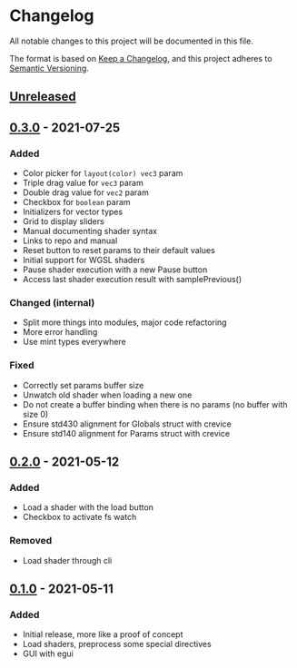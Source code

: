 # Changelog

All notable changes to this project will be documented in this file.

The format is based on [Keep a Changelog](https://keepachangelog.com/en/1.0.0/), and this project
adheres to [Semantic Versioning](https://semver.org/spec/v2.0.0.html).

## [Unreleased]

## [0.3.0] - 2021-07-25

### Added

- Color picker for `layout(color) vec3` param
- Triple drag value for `vec3` param
- Double drag value for `vec2` param
- Checkbox for `boolean` param
- Initializers for vector types
- Grid to display sliders
- Manual documenting shader syntax
- Links to repo and manual
- Reset button to reset params to their default values
- Initial support for WGSL shaders
- Pause shader execution with a new Pause button
- Access last shader execution result with samplePrevious()

### Changed (internal)

- Split more things into modules, major code refactoring
- More error handling
- Use mint types everywhere

### Fixed

- Correctly set params buffer size
- Unwatch old shader when loading a new one
- Do not create a buffer binding when there is no params (no buffer with size 0)
- Ensure std430 alignment for Globals struct with crevice
- Ensure std140 alignment for Params struct with crevice

## [0.2.0] - 2021-05-12

### Added

- Load a shader with the load button
- Checkbox to activate fs watch

### Removed

- Load shader through cli

## [0.1.0] - 2021-05-11

### Added

- Initial release, more like a proof of concept
- Load shaders, preprocess some special directives
- GUI with egui

[Unreleased]: https://github.com/Gui-Yom/nuance/compare/v0.3.0...HEAD

[0.3.0]: https://github.com/Gui-Yom/nuance/compare/v0.2.0...v0.3.0

[0.2.0]: https://github.com/Gui-Yom/nuance/compare/v0.1.0...v0.2.0

[0.1.0]: https://github.com/Gui-Yom/nuance/releases/tag/v0.1.0
